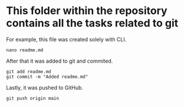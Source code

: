 # This folder within the repository contains all the tasks related to git

For example, this file was created solely with CLI.

```
nano readme.md
```

After that it was added to git and commited.

```
git add readme.md
git commit -m "Added readme.md"
```

Lastly, it was pushed to GitHub.

```
git push origin main
```
